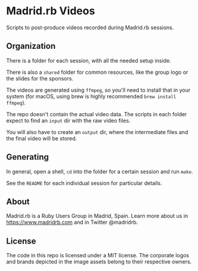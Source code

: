 # Madrid.rb Videos

Scripts to post-produce videos recorded during Madrid.rb sessions.

## Organization

There is a folder for each session, with all the needed setup inside.

There is also a `shared` folder for common resources, like the group
logo or the slides for the sponsors.

The videos are generated using `ffmpeg`, so you'll need to install
that in your system (for macOS, using brew is highly recommended `brew
install ffmpeg`).

The repo doesn't contain the actual video data. The scripts in each
folder expect to find an `input` dir with the raw video files.

You will also have to create an `output` dir, where the intermediate
files and the final video will be stored.

## Generating

In general, open a shell, `cd` into the folder for a certain session
and run `make`.

See the `README` for each individual session for particular details.

## About

Madrid.rb is a Ruby Users Group in Madrid, Spain. Learn more about us
in https://www.madridrb.com and in Twitter @madridrb.

## License

The code in this repo is licensed under a MIT license. The corporate
logos and brands depicted in the image assets belong to their
respective owners.

